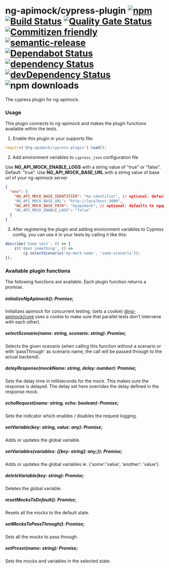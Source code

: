 # ng-apimock/cypress-plugin [![npm](https://img.shields.io/npm/v/@ng-apimock/cypress-plugin?color=brightgreen)](https://www.npmjs.com/package/@ng-apimock/cypress-plugin) [![Build Status](https://github.com/ng-apimock/cypress-plugin/workflows/CI/badge.svg)](https://github.com/ng-apimock/cypress-plugin/actions?workflow=CI) [![Quality Gate Status](https://sonarcloud.io/api/project_badges/measure?project=ng-apimock_cypress-plugin&metric=alert_status)](https://sonarcloud.io/dashboard?id=ng-apimock_cypress-plugin) [![Commitizen friendly](https://img.shields.io/badge/commitizen-friendly-brightgreen.svg)](http://commitizen.github.io/cz-cli/) [![semantic-release](https://img.shields.io/badge/%20%20%F0%9F%93%A6%F0%9F%9A%80-semantic--release-brightgreen.svg)](https://github.com/semantic-release/semantic-release) [![Dependabot Status](https://api.dependabot.com/badges/status?host=github&repo=ng-apimock/cypress-plugin)](https://dependabot.com) [![dependency Status](https://img.shields.io/david/ng-apimock/cypress-plugin.svg)](https://david-dm.org/ng-apimock/cypress-plugin) [![devDependency Status](https://img.shields.io/david/dev/ng-apimock/cypress-plugin.svg)](https://david-dm.org/ng-apimock/cypress-plugin#info=devDependencies) ![npm downloads](https://img.shields.io/npm/dm/@ng-apimock/cypress-plugin)
The cypress plugin for ng-apimock. 

### Usage
This plugin connects to ng-apimock and makes the plugin functions available within the tests.

1. Enable this plugin in your supports file:

```js
require('@ng-apimock/cypress-plugin').load();
```

2. Add environment variables to `cypress.json` configuration file

Use **NG_API_MOCK_ENABLE_LOGS** with a string value of "true" or "false". Default: "true".
Use **NG_API_MOCK_BASE_URL** with a string value of base url of your ng-apimock server

```json
{
  "env": {
    "NG_API_MOCK_BASE_IDENTIFIER": "my-identifier", // optional: defaults to apimockId (the cookie identifier)
    "NG_API_MOCK_BASE_URL": "http://localhost:3000",
    "NG_API_MOCK_BASE_PATH": "myapimock", // optional: defaults to ngapimock (path on which ngapimock listens)
    "NG_API_MOCK_ENABLE_LOGS": "false"
  }
}
```

3. After registering the plugin and adding environment variables to Cypress config, you can use it in your tests by calling it like this:

```js
describe('Some test', () => {
    it('does something', () => 
        cy.selectScenario('my-mock-name', 'some-scenario'));
});
```

### Available plugin functions
The following functions are available. Each plugin function returns a promise.

##### initializeNgApimock(): Promise<any>;
Initializes apimock for concurrent testing. (sets a cookie)
[@ng-apimock/core](https://github.com/ng-apimock/core) uses a cookie to make sure that parallel tests don't intervene with each other).

##### selectScenario(name: string, scenario: string): Promise<any>;
Selects the given scenario (when calling this function without a scenario or with 'passThrough' as scenario name, the call will be passed through to the actual backend).

##### delayResponse(mockName: string, delay: number): Promise<any>;
Sets the delay time in milliseconds for the mock. This makes sure the response is delayed. The delay set here overrides the delay defined in the response mock.

##### echoRequest(name: string, echo: boolean): Promise<any>; 
Sets the indicator which enables / disables the request logging.

##### setVariable(key: string, value: any): Promise<any>;
Adds or updates the global variable.
    
##### setVariables(variables: {[key: string]: any;}): Promise<any>;
Adds or updates the global variables  ie. {'some':'value', 'another': 'value'}.
    
##### deleteVariable(key: string): Promise<any>;
Deletes the global variable.

##### resetMocksToDefault(): Promise<any>;
Resets all the mocks to the default state.

##### setMocksToPassThrough(): Promise<any>;
Sets all the mocks to pass through.

##### setPreset(name: string): Promise<any>;
Sets the mocks and variables in the selected state.
